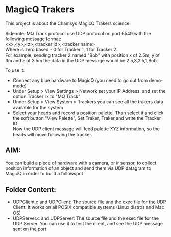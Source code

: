 # MagicQ Trakers

This project is about the Chamsys MagicQ Trakers science.

Sidenote: MQ Track protocol use UDP protocol on port 6549 with the following message format:   
\<x>\,\<y>\,\<z>\,\<tracker id>\,\<tracker name>\
Where <tracker id> is zero based - 0 for Tracker 1, 1 for Tracker 2.  
For example, sending tracker 2 named "Bob" with position x of 2.5m, y of 3m and z of 3.5m the data in the UDP message would be
2.5,3,3.5,1,Bob

To use it:
- Connect any blue hardware to MagicQ (you need to go out from demo-mode)
- Under Setup > View Settings > Network set your IP Address, and set the option Tracker rx to "MQ Track"
- Under Setup > View System > Trackers you can see all the trakers data available for the system
- Select your heads and record a position palette. Than select it and click the soft button "View Palette", Set Traker, Traker and write the Tracker ID  
  Now the UDP client message will feed palette XYZ information, so the heads will move following the tracker.
  
## AIM:
  You can build a piece of hardware with a camera, or ir sensor, to collect position information of an object and send them via UDP datagram to MagicQ in order to build a followspot

## Folder Content:
  - UDPClient.c and UDPClient: The source file and the exec file for the UDP Client. It works on all POSIX compatible systems (Linux distros and Mac OS)
  - UDPServer.c and UDPServer: The source file and the exec file for the UDP Server. You can use it to test the client, and see the UDP message sent on the port 
